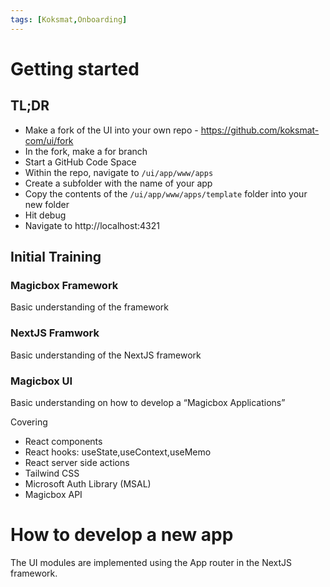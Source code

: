 ```yaml
---
tags: [Koksmat,Onboarding]
---
```

# Getting started
## TL;DR
- Make a fork of the UI into your own repo - https://github.com/koksmat-com/ui/fork
- In the fork, make a for branch
- Start a GitHub Code Space
- Within the repo, navigate to `/ui/app/www/apps`
- Create a subfolder with the name of your app
- Copy the contents of the `/ui/app/www/apps/template` folder into your new folder
- Hit debug 
- Navigate to http://localhost:4321

## Initial Training


### Magicbox Framework
Basic understanding of the framework

###  NextJS Framwork
Basic understanding of the NextJS framework

### Magicbox UI 
Basic understanding on how to develop a “Magicbox Applications” 

Covering 
- React components 
- React hooks: useState,useContext,useMemo
- React server side actions
- Tailwind CSS
- Microsoft Auth Library (MSAL)
- Magicbox API

# How to develop a new app
The UI modules are implemented using the App router in the NextJS framework.

